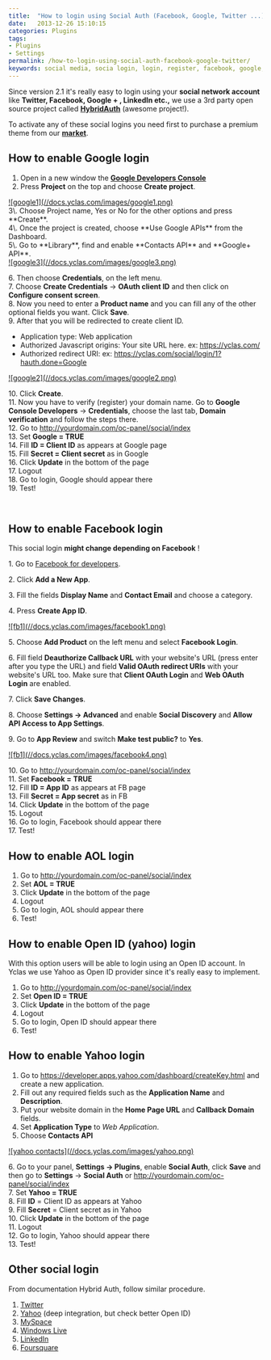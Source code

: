 ```yaml
---
title:  "How to login using Social Auth (Facebook, Google, Twitter ...)"
date:   2013-12-26 15:10:15
categories: Plugins
tags: 
- Plugins
- Settings
permalink: /how-to-login-using-social-auth-facebook-google-twitter/
keywords: social media, socia login, login, register, facebook, google, twitter, linkedin, aol, open id, yahoo
---
```

Since version 2.1 it's really easy to login using your **social network account** like **Twitter, Facebook, Google + , LinkedIn etc.,** we use a 3rd party open source project called **[HybridAuth](http://hybridauth.sourceforge.net/)** (awesome project!). 

To activate any of these social logins you need first to purchase a premium theme from our **[market](https://selfhosted.yclas.com/)**. 

## How to enable Google login

1. Open in a new window the **[Google Developers Console](https://cloud.google.com/console#/project)**
2. Press **Project** on the top and choose **Create project**.

<a href="//docs.yclas.com/images/google1.png" class="thumbnail gallery-item" data-gallery>
![google1](//docs.yclas.com/images/google1.png)
</a>

<br>
3\. Choose Project name, Yes or No for the other options and press **Create**.<br>
4\. Once the project is created, choose **Use Google APIs** from the Dashboard.<br>
5\. Go to **Library**, find and enable **Contacts API** and **Google+ API**.<br>

<a href="//docs.yclas.com/images/google3.png" class="thumbnail gallery-item" data-gallery>
![google3](//docs.yclas.com/images/google3.png)
</a>

6\. Then choose **Credentials**, on the left menu.<br>
7\. Choose **Create Credentials** -> **OAuth client ID** and then click on **Configure consent screen**.<br>
8\. Now you need to enter a **Product name** and you can fill any of the other optional fields you want. Click **Save**.<br>
9\. After that you will be redirected to create client ID.

  * Application type: Web application
  * Authorized Javascript origins: Your site URL here. ex: https://yclas.com/
  * Authorized redirect URI: ex: https://yclas.com/social/login/1?hauth.done=Google
    
<a href="//docs.yclas.com/images/google2.png" class="thumbnail gallery-item" data-gallery>
![google2](//docs.yclas.com/images/google2.png)
</a>

10\. Click **Create**. <br>
11\. Now you have to verify (register) your domain name. Go to **Google Console Developers** -> **Credentials**, choose the last tab, **Domain verification** and follow the steps there.<br>
12\. Go to http://yourdomain.com/oc-panel/social/index<br>
13\. Set **Google = TRUE**<br>
14\. Fill **ID = Client ID** as appears at Google page<br>
15\. Fill **Secret = Client secret** as in Google<br>
16\. Click **Update** in the bottom of the page<br>
17\. Logout<br>
18\. Go to login, Google should appear there<br>
19\. Test!<br>

<br>

## How to enable Facebook login

This social login **might change depending on Facebook** ! 

1\. Go to [Facebook for developers](https://developers.facebook.com/apps/).

2\. Click **Add a New App**.

3\. Fill the fields **Display Name** and **Contact Email** and choose a category.

4\. Press **Create App ID**.

<a href="//docs.yclas.com/images/facebook1.png" class="thumbnail gallery-item" data-gallery>
![fb1](//docs.yclas.com/images/facebook1.png)
</a>

5\. Choose **Add Product** on the left menu and select **Facebook Login**.

6\. Fill field **Deauthorize Callback URL** with your website's URL (press enter after you type the URL) and field **Valid OAuth redirect URIs** with your website's URL too. Make sure that **Client OAuth Login** and **Web OAuth Login** are enabled.

7\. Click **Save Changes**.

8\. Choose **Settings -> Advanced** and enable **Social Discovery** and **Allow API Access to App Settings**.

9\. Go to **App Review** and switch **Make test public?** to **Yes**.

<a href="//docs.yclas.com/images/facebook4.png" class="thumbnail gallery-item" data-gallery>
![fb1](//docs.yclas.com/images/facebook4.png)
</a>

10\. Go to http://yourdomain.com/oc-panel/social/index<br>
11\. Set **Facebook =** **TRUE**<br>
12\. Fill **ID = App ID** as appears at FB page<br>
13\. Fill **Secret = App secret** as in FB<br>
14\. Click **Update** in the bottom of the page<br>
15\. Logout<br>
16\. Go to login, Facebook should appear there<br>
17\. Test!<br>

## How to enable AOL login

1. Go to http://yourdomain.com/oc-panel/social/index
2. Set **AOL = TRUE**
3. Click **Update** in the bottom of the page
4. Logout
5. Go to login, AOL should appear there
6. Test!

## How to enable Open ID (yahoo) login

With this option users will be able to login using an Open ID account. In Yclas we use Yahoo as Open ID provider since it's really easy to implement. 

1. Go to http://yourdomain.com/oc-panel/social/index
2. Set **Open ID = TRUE**
3. Click **Update** in the bottom of the page
4. Logout
5. Go to login, Open ID should appear there
6. Test!

## How to enable Yahoo login

1. Go to https://developer.apps.yahoo.com/dashboard/createKey.html and create a new application.
2. Fill out any required fields such as the **Application Name** and **Description**.
3. Put your website domain in the **Home Page URL** and **Callback Domain** fields.
4. Set **Application Type** to _Web Application_.
5. Choose **Contacts API**

<a href="//docs.yclas.com/images/yahoo.png" class="thumbnail gallery-item" data-gallery>
![yahoo contacts](//docs.yclas.com/images/yahoo.png)
</a>

6\. Go to your panel, **Settings -> Plugins**, enable **Social Auth**, click **Save** and then go to **Settings** -> **Social Auth** or http://yourdomain.com/oc-panel/social/index <br>
7\. Set **Yahoo = TRUE**<br>
8\. Fill **ID** = Client ID as appears at Yahoo<br>
9\. Fill **Secret** = Client secret as in Yahoo<br>
10\. Click **Update** in the bottom of the page<br>
11\. Logout<br>
12\. Go to login, Yahoo should appear there<br>
13\. Test!<br>

## Other social login

From documentation Hybrid Auth, follow similar procedure. 

1. [Twitter](http://hybridauth.sourceforge.net/userguide/IDProvider_info_Twitter.html)
2. [Yahoo](http://hybridauth.sourceforge.net/userguide/IDProvider_info_Yahoo.html) (deep integration, but check better Open ID)
3. [MySpace](http://hybridauth.sourceforge.net/userguide/IDProvider_info_MySpace.html)
4. [Windows Live](http://hybridauth.sourceforge.net/userguide/IDProvider_info_Live.html)
5. [LinkedIn](http://hybridauth.sourceforge.net/userguide/IDProvider_info_LinkedIn.html)
6. [Foursquare](http://hybridauth.sourceforge.net/userguide/IDProvider_info_Foursquare.html)

